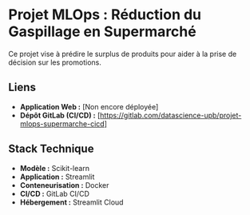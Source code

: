 # Projet MLOps : Réduction du Gaspillage en Supermarché

Ce projet vise à prédire le surplus de produits pour aider à la prise de décision sur les promotions.

##  Liens
- **Application Web :** [Non encore déployée]
- **Dépôt GitLab (CI/CD) :** [https://gitlab.com/datascience-upb/projet-mlops-supermarche-cicd]

##  Stack Technique
- **Modèle :** Scikit-learn
- **Application :** Streamlit
- **Conteneurisation :** Docker
- **CI/CD :** GitLab CI/CD
- **Hébergement :** Streamlit Cloud
